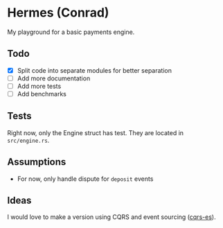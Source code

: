 # Hermes (Conrad)

My playground for a basic payments engine.

## Todo

- [x] Split code into separate modules for better separation
- [ ] Add more documentation
- [ ] Add more tests
- [ ] Add benchmarks

## Tests

Right now, only the Engine struct has test. They are located in `src/engine.rs`.

## Assumptions

- For now, only handle dispute for `deposit` events

## Ideas

I would love to make a version using CQRS and event sourcing ([cqrs-es](https://lib.rs/crates/cqrs-es)).
